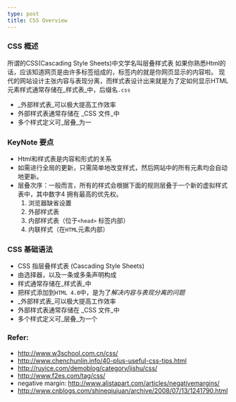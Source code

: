 ```yaml
---
type: post
title: CSS Overview
---
```


### CSS 概述

所谓的CSS(Cascading Style Sheets)中文学名叫层叠样式表
如果你熟悉Html的话，应该知道网页是由许多标签组成的，标签内的就是你网页显示的内容啦。
现代的网站设计主张内容与表现分离，而样式表设计出来就是为了定如何显示HTML元素样式通常存储在_样式表_中，后缀名`.css`
* _外部样式表_可以极大提高工作效率
* 外部样式表通常存储在 _CSS 文件_中
* 多个样式定义可_层叠_为一

### KeyNote 要点

* Html和样式表是内容和形式的关系
* 如需进行全局的更新，只需简单地改变样式，然后网站中的所有元素均会自动地更新。
* 层叠次序：一般而言，所有的样式会根据下面的规则层叠于一个新的虚拟样式表中，其中数字4 拥有最高的优先权。
   1. 浏览器缺省设置
   2. 外部样式表
   3. 内部样式表（位于`<head>` 标签内部）
   4. 内联样式（在`HTML`元素内部）

### CSS 基础语法

* CSS 指层叠样式表 (Cascading Style Sheets)
* 由选择器，以及一条或多条声明构成
* 样式通常存储在_样式表_中
* 把样式添加到`HTML 4.0`中，是为了*解决内容与表现分离的问题*
* _外部样式表_可以极大提高工作效率
* 外部样式表通常存储在 _CSS 文件_中
* 多个样式定义可_层叠_为一个

### Refer: 
- http://www.w3school.com.cn/css/
- http://www.chenchunlin.info/40-plus-useful-css-tips.html
- http://ruyice.com/demoblog/category/jishu/css/
- http://www.f2es.com/tag/css/
- negative margin: http://www.alistapart.com/articles/negativemargins/
- http://www.cnblogs.com/shineqiujuan/archive/2008/07/13/1241790.html


